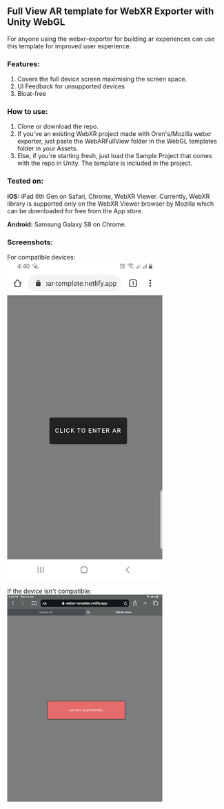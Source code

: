 ## Full View AR template for WebXR Exporter with Unity WebGL
For anyone using the webxr-exporter for building ar experiences can use this template for improved user experience.

### Features:
1. Covers the full device screen maximising the screen space.  
2. UI Feedback for unsupported devices
3. Bloat-free

### How to use:
1. Clone or download the repo.
2. If you've an existing WebXR project made with Oren's/Mozilla webxr exporter, just paste the WebARFullView folder in the WebGL templates folder in your Assets. 
3. Else, if you're starting fresh, just load the Sample Project that comes with the repo in Unity. The template is included in the project.  

### Tested on:
**iOS:** iPad 6th Gen on Safari, Chrome, WebXR Viewer. 
Currently, WebXR library is supported only on the WebXR Viewer browser by Mozilla which can be downloaded for free from the App store.

**Android:** Samsung Galaxy S8 on Chrome.

### Screenshots:

For compatible devices:
![compatible](./Screenshots/compatible.jpg)

If the device isn't compatible:
![incompatible](./Screenshots/incompatible.jpeg)
